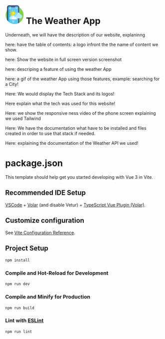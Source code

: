 <!-- First The App logo and This is where the name of the Website should be -->
# <img style="height: 60px;" src="/public/weather-app.png"> The Weather App
 
Underneath, we will have the description of our website, explaninng 

here: have the table of contents: a logo infront the the name of content we show.

here: Show the website in full screen version screenshot

here: descriping a feature of using the weather App

here: a gif of the weather App using those features, example: searching for a City!

Here: We would display the Tech Stack and its logos!

Here explain what the tech was used for this website!

Here: we show the responsive ness video of the phone screen explaining we used Tailwind

Here: We have the documentation what have to be installed and files created in order to use that stack if needed.


Here: explaining the documentation of the Weather API we used!









# package.json

This template should help get you started developing with Vue 3 in Vite.

## Recommended IDE Setup

[VSCode](https://code.visualstudio.com/) + [Volar](https://marketplace.visualstudio.com/items?itemName=Vue.volar) (and disable Vetur) + [TypeScript Vue Plugin (Volar)](https://marketplace.visualstudio.com/items?itemName=Vue.vscode-typescript-vue-plugin).

## Customize configuration

See [Vite Configuration Reference](https://vitejs.dev/config/).

## Project Setup

```sh
npm install
```

### Compile and Hot-Reload for Development

```sh
npm run dev
```

### Compile and Minify for Production

```sh
npm run build
```

### Lint with [ESLint](https://eslint.org/)

```sh
npm run lint
```
